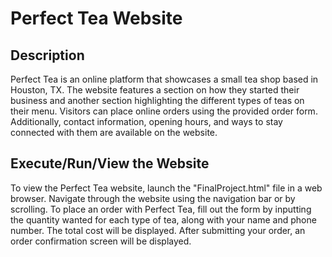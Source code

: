 # Perfect Tea Website

## Description

Perfect Tea is an online platform that showcases a small tea shop based in Houston, TX. The website features a section on how they started their business and another section highlighting the different types of teas on their menu. Visitors can place online orders using the provided order form. Additionally, contact information, opening hours, and ways to stay connected with them are available on the website.

## Execute/Run/View the Website

To view the Perfect Tea website, launch the "FinalProject.html" file in a web browser. Navigate through the website using the navigation bar or by scrolling. To place an order with Perfect Tea, fill out the form by inputting the quantity wanted for each type of tea, along with your name and phone number. The total cost will be displayed. After submitting your order, an order confirmation screen will be displayed.
